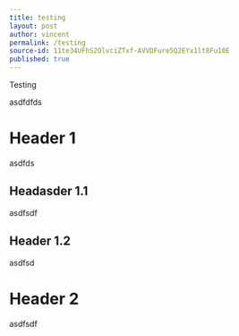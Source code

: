 ```yaml
---
title: testing
layout: post
author: vincent
permalink: /testing
source-id: 11te34UFhS2OlvciZTxf-AVVDFure5Q2EYx1lt8Fu10E
published: true
---
```

Testing

asdfdfds

# Header 1

asdfds

## Headasder 1.1

asdfsdf

## Header 1.2

asdfsd

# Header 2

asdfsdf

